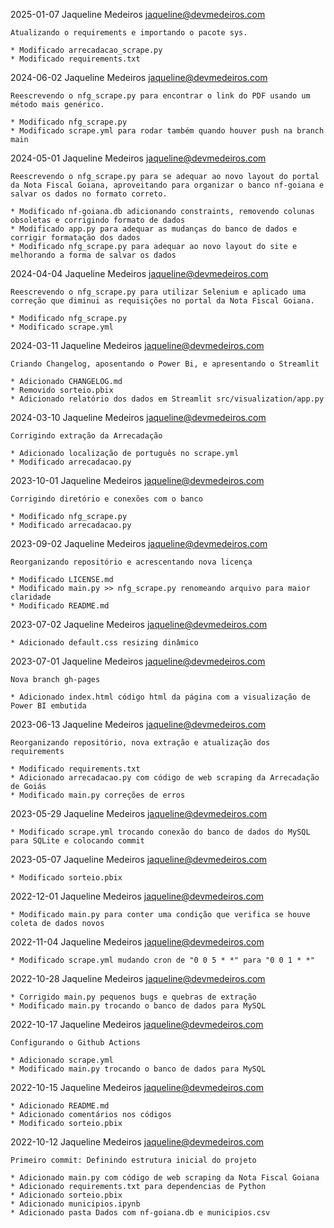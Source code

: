 2025-01-07  Jaqueline Medeiros  <jaqueline@devmedeiros.com>

    Atualizando o requirements e importando o pacote sys.

    * Modificado arrecadacao_scrape.py
    * Modificado requirements.txt

2024-06-02  Jaqueline Medeiros  <jaqueline@devmedeiros.com>

    Reescrevendo o nfg_scrape.py para encontrar o link do PDF usando um método mais genérico.

    * Modificado nfg_scrape.py
    * Modificado scrape.yml para rodar também quando houver push na branch main

2024-05-01  Jaqueline Medeiros  <jaqueline@devmedeiros.com>

    Reescrevendo o nfg_scrape.py para se adequar ao novo layout do portal da Nota Fiscal Goiana, aproveitando para organizar o banco nf-goiana e salvar os dados no formato correto.

	* Modificado nf-goiana.db adicionando constraints, removendo colunas obsoletas e corrigindo formato de dados
    * Modificado app.py para adequar as mudanças do banco de dados e corrigir formatação dos dados
    * Modificado nfg_scrape.py para adequar ao novo layout do site e melhorando a forma de salvar os dados

2024-04-04  Jaqueline Medeiros  <jaqueline@devmedeiros.com>

    Reescrevendo o nfg_scrape.py para utilizar Selenium e aplicado uma correção que diminui as requisições no portal da Nota Fiscal Goiana.

	* Modificado nfg_scrape.py
    * Modificado scrape.yml

2024-03-11  Jaqueline Medeiros  <jaqueline@devmedeiros.com>

    Criando Changelog, aposentando o Power Bi, e apresentando o Streamlit

	* Adicionado CHANGELOG.md
    * Removido sorteio.pbix
    * Adicionado relatório dos dados em Streamlit src/visualization/app.py

2024-03-10  Jaqueline Medeiros  <jaqueline@devmedeiros.com>

    Corrigindo extração da Arrecadação

	* Adicionado localização de português no scrape.yml 
    * Modificado arrecadacao.py

2023-10-01  Jaqueline Medeiros  <jaqueline@devmedeiros.com>

    Corrigindo diretório e conexões com o banco

	* Modificado nfg_scrape.py
    * Modificado arrecadacao.py

2023-09-02  Jaqueline Medeiros  <jaqueline@devmedeiros.com>

    Reorganizando repositório e acrescentando nova licença

	* Modificado LICENSE.md 
    * Modificado main.py >> nfg_scrape.py renomeando arquivo para maior claridade
    * Modificado README.md

2023-07-02  Jaqueline Medeiros  <jaqueline@devmedeiros.com>

	* Adicionado default.css resizing dinâmico

2023-07-01  Jaqueline Medeiros  <jaqueline@devmedeiros.com>

    Nova branch gh-pages

	* Adicionado index.html código html da página com a visualização de Power BI embutida

2023-06-13  Jaqueline Medeiros  <jaqueline@devmedeiros.com>

    Reorganizando repositório, nova extração e atualização dos requirements

	* Modificado requirements.txt 
    * Adicionado arrecadacao.py com código de web scraping da Arrecadação de Goiás
    * Modificado main.py correções de erros

2023-05-29  Jaqueline Medeiros  <jaqueline@devmedeiros.com>

	* Modificado scrape.yml trocando conexão do banco de dados do MySQL para SQLite e colocando commit

2023-05-07  Jaqueline Medeiros  <jaqueline@devmedeiros.com>

	* Modificado sorteio.pbix

2022-12-01  Jaqueline Medeiros  <jaqueline@devmedeiros.com>

	* Modificado main.py para conter uma condição que verifica se houve coleta de dados novos

2022-11-04  Jaqueline Medeiros  <jaqueline@devmedeiros.com>

	* Modificado scrape.yml mudando cron de "0 0 5 * *" para "0 0 1 * *"

2022-10-28  Jaqueline Medeiros  <jaqueline@devmedeiros.com>

	* Corrigido main.py pequenos bugs e quebras de extração
    * Modificado main.py trocando o banco de dados para MySQL

2022-10-17  Jaqueline Medeiros  <jaqueline@devmedeiros.com>

	Configurando o Github Actions

	* Adicionado scrape.yml
    * Modificado main.py trocando o banco de dados para MySQL

2022-10-15  Jaqueline Medeiros  <jaqueline@devmedeiros.com>

	* Adicionado README.md
    * Adicionado comentários nos códigos
    * Modificado sorteio.pbix

2022-10-12  Jaqueline Medeiros  <jaqueline@devmedeiros.com>

    Primeiro commit: Definindo estrutura inicial do projeto

    * Adicionado main.py com código de web scraping da Nota Fiscal Goiana
    * Adicionado requirements.txt para dependencias de Python
    * Adicionado sorteio.pbix
    * Adicionado municipios.ipynb
    * Adicionado pasta Dados com nf-goiana.db e municipios.csv